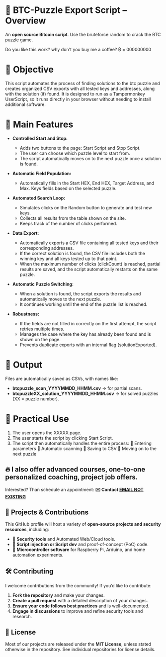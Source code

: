 # 📜 BTC-Puzzle Export Script – Overview
An **open source Bitcoin script**. Use the bruteforce random to crack the BTC puzzle game.

Do you like this work? why don't you buy me a coffee?
₿ = 000000000

# 🎯 Objective
This script automates the process of finding solutions to the btc puzzle and creates organized CSV exports with all tested keys and addresses, along with the solution (if) found.
It is designed to run as a Tampermonkey UserScript, so it runs directly in your browser without needing to install additional software.

# 🔧 Main Features
- **Controlled Start and Stop:**
    - Adds two buttons to the page: Start Script and Stop Script.
    - The user can choose which puzzle level to start from.
    - The script automatically moves on to the next puzzle once a solution is found.

- **Automatic Field Population:**
    - Automatically fills in the Start HEX, End HEX, Target Address, and Max. Keys fields based on the selected puzzle.

- **Automated Search Loop:**
    - Simulates clicks on the Random button to generate and test new keys.
    - Collects all results from the table shown on the site.
    - Keeps track of the number of clicks performed.

- **Data Export:**
    - Automatically exports a CSV file containing all tested keys and their corresponding addresses.
    - If the correct solution is found, the CSV file includes both the winning key and all keys tested up to that point.
    - When the maximum number of clicks (clickCount) is reached, partial results are saved, and the script automatically restarts on the same puzzle.

- **Automatic Puzzle Switching:**
    - When a solution is found, the script exports the results and automatically moves to the next puzzle.
    - It continues working until the end of the puzzle list is reached.

- **Robustness:**
    - If the fields are not filled in correctly on the first attempt, the script retries multiple times.
    - Manages the case where the key has already been found and is shown on the page.
    - Prevents duplicate exports with an internal flag (solutionExported).

# 📂 Output
Files are automatically saved as CSVs, with names like:

- **btcpuzzle_scan_YYYYMMDD_HHMM.csv** → for partial scans.
- **btcpuzzleXX_solution_YYYYMMDD_HHMM.csv** → for solved puzzles (XX = puzzle number).

# 👤 Practical Use

1. The user opens the XXXXX page.
2. The user starts the script by clicking Start Script.
3. The script then automatically handles the entire process:
    🔹 Entering parameters
    🔹 Automatic scanning
    🔹 Saving to CSV
    🔹 Moving on to the next puzzle

## 🔥 I also offer advanced courses, one-to-one personalized coaching, project job offers. 
Interested? Than schedule an appointment: **✉️ Contact [EMAIL NOT EXISTING](mailto:info@gmail.com)**

## 🚀 Projects & Contributions
This GitHub profile will host a variety of **open-source projects and security resources**, including:
- 🔹 **Security tools** and Automated Web/Cloud tools.
- 🔹 **Script injection or Script dev** and proof-of-concept (PoC) code.
- 🔹 **Microcontroller software** for Raspberry Pi, Arduino, and home automation experiments.

## 🛠️ Contributing
I welcome contributions from the community! If you’d like to contribute:
1. **Fork the repository** and make your changes.
2. **Create a pull request** with a detailed description of your changes.
3. **Ensure your code follows best practices** and is well-documented.
4. **Engage in discussions** to improve and refine security tools and research.

## 📜 License
Most of our projects are released under the **MIT License**, unless stated otherwise in the repository. See individual repositories for license details.
